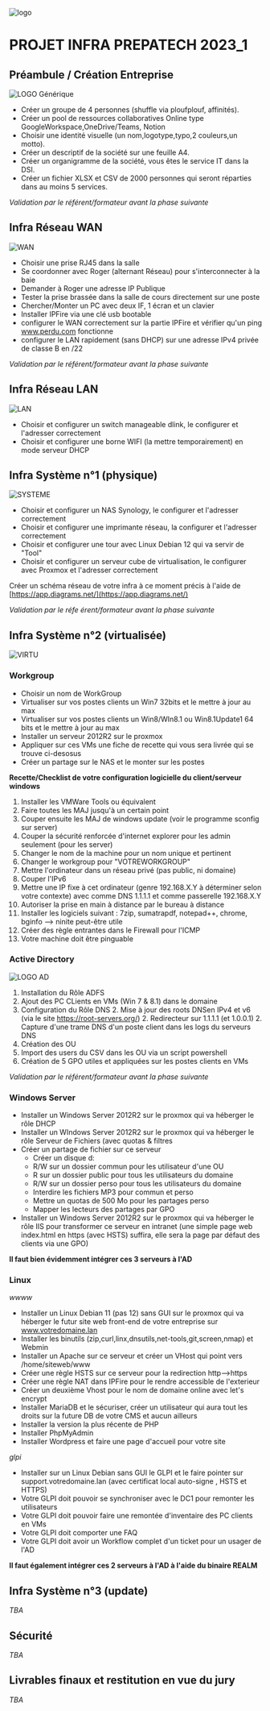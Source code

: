 ![logo](https://visa.cefim.eu/wp-content/uploads/2023/06/LogoCEFIM-hd.png)

# PROJET INFRA PREPATECH 2023_1

## Préambule / Création Entreprise
![LOGO Générique](https://store-images.s-microsoft.com/image/apps.27845.30be3330-280f-4e8e-ac1d-35f4f8176e71.bee1f510-c788-4634-97f7-1edb3738e3f1.ce090a7e-7c5d-45fa-91b2-c964e56e10d9)

* Créer un groupe de 4 personnes (shuffle via ploufplouf, affinités).
* Créer un pool de ressources collaboratives Online type GoogleWorkspace,OneDrive/Teams, Notion
* Choisir une identité visuelle (un nom,logotype,typo,2 couleurs,un motto).
* Créer un descriptif de la société sur une feuille A4.
* Créer un organigramme de la société, vous êtes le service IT dans la DSI.
* Créer un fichier XLSX et CSV de 2000 personnes qui seront réparties dans au moins 5 services.

*Validation par le référent/formateur avant la phase suivante*

## Infra Réseau WAN

![WAN](https://blog.udemy.com/wp-content/uploads/2014/06/shutterstock_91234700-620x465.jpg)

* Choisir une prise RJ45 dans la salle
* Se coordonner avec Roger (alternant Réseau) pour s'interconnecter à la baie
* Demander à Roger une adresse IP Publique
* Tester la prise brassée dans la salle de cours directement sur une poste
* Chercher/Monter un PC avec deux IF, 1 écran et un clavier
* Installer IPFire via une clé usb bootable
* configurer le WAN correctement sur la partie IPFire et vérifier qu'un ping www.perdu.com fonctionne
* configurer le LAN rapidement (sans DHCP) sur une adresse IPv4 privée de classe B en /22

*Validation par le référent/formateur avant la phase suivante*


## Infra Réseau LAN

![LAN](https://1.bp.blogspot.com/-4Om1fcaJZEE/YP7Rtvwxg_I/AAAAAAAADYA/fBPxXW_u44YxZTZtRxI-_nYeESBxOUbkACLcBGAsYHQ/w640-h474/LAN.jpg)

* Choisir et configurer un switch manageable dlink, le configurer et l'adresser correctement
* Choisir et configurer une borne WIFI (la mettre temporairement) en mode serveur DHCP

## Infra Système n°1 (physique)

![SYSTEME](https://p1-ofp.static.pub/medias/bWFzdGVyfHJvb3R8MTE2MDMzfGltYWdlL3BuZ3xoNjEvaGMyLzk0ODkwMjM0MzQ3ODIucG5nfGI3ZWY1MTQ5Mzc1NTY2YmQxNzdkMzhjMzdiNzM5NGIwZWFkNTRhYWNiNGM5MDI4NmRiMTFkM2U0MTNkZTRmN2Y/lenovo-servers-tower-thinksystem-st550-series.png)

* Choisir et configurer un NAS Synology, le configurer et l'adresser correctement
* Choisir et configurer une imprimante réseau, la configurer et l'adresser correctement
* Choisir et configurer une tour avec Linux Debian 12 qui va servir de "Tool"
* Choisir et configurer un serveur cube de virtualisation, le configurer avec Proxmox et l'adresser correctement

Créer un schéma réseau de votre infra à ce moment précis à l'aide de [https://app.diagrams.net/](https://app.diagrams.net/)

*Validation par le réfe
érent/formateur avant la phase suivante*


## Infra Système n°2 (virtualisée)
![VIRTU](https://www.ovhcloud.com/sites/default/files/styles/square_small/public/2020-07/UseCase_What-is-virtualization%402x.png)

### Workgroup
* Choisir un nom de WorkGroup
* Virtualiser sur vos postes clients un Win7 32bits et le mettre à jour au max
* Virtualiser sur vos postes clients un Win8/WIn8.1 ou Win8.1Update1 64 bits et le mettre à jour au max
* Installer un serveur 2012R2 sur le proxmox
* Appliquer sur ces VMs une fiche de recette qui vous sera livrée qui se trouve ci-desosus
* Créer un partage sur le NAS et le monter sur les postes

**Recette/Checklist de votre configuration logicielle du client/serveur windows**

1. Installer les VMWare Tools ou équivalent
1. Faire toutes les MAJ jusqu'à un certain point
1. Couper ensuite les MAJ de windows update (voir le programme sconfig sur server)
1. Couper la sécurité renforcée d'internet explorer pour les admin seulement (pour les server)
1. Changer le nom de la machine pour un nom unique et pertinent
1. Changer le workgroup pour "VOTREWORKGROUP"
1. Mettre l'ordinateur dans un réseau privé (pas public, ni domaine)
1. Couper l'IPv6
1. Mettre une IP fixe à cet ordinateur (genre 192.168.X.Y à déterminer selon votre contexte) avec comme DNS 1.1.1.1 et comme passerelle 192.168.X.Y
1. Autoriser la prise en main à distance par le bureau à distance
1. Installer les logiciels suivant : 7zip, sumatrapdf, notepad++, chrome, bginfo --> ninite peut-être utile
1. Créer des règle entrantes dans le Firewall pour l'ICMP
1. Votre machine doit être pinguable

### Active Directory

![LOGO AD](https://www.outsystems.com/Forge_CW/_image.aspx/Q8LvY--6WakOw9afDCuuGZlRwMsAHVuN679pp-uc0hY=/active-directory-lib-2023-01-04%2000-00-00-2024-02-04%2011-17-32)

1. Installation du Rôle ADFS
1. Ajout des PC CLients en VMs (Win 7 & 8.1) dans le domaine
1. Configuration du Rôle DNS
	2. Mise à jour des roots DNSen IPv4 et v6 (via le site https://root-servers.org/)
	2. Redirecteur sur 1.1.1.1 (et 1.0.0.1)
	2. Capture d'une trame DNS d'un poste client dans les logs du serveurs DNS
1. Création des OU
1. Import des users du CSV dans les OU via un script powershell
1. Création de 5 GPO utiles et appliquées sur les postes clients en VMs 

*Validation par le référent/formateur avant la phase suivante*

### Windows Server
* Installer un Windows Server 2012R2 sur le proxmox qui va héberger le rôle DHCP
* Installer un WIndows Server 2012R2 sur le proxmox qui va héberger le rôle Serveur de Fichiers (avec quotas & filtres
* Créer un partage de fichier sur ce serveur
	* Créer un disque d: 
	* R/W sur un dossier commun pour les utilisateur d'une OU
	* R sur un dossier public pour tous les utilisateurs du domaine
	* R/W sur un dossier perso pour tous les utilisateurs du domaine
	* Interdire les fichiers MP3 pour commun et perso
	* Mettre un quotas de 500 Mo pour les partages perso
	* Mapper les lecteurs des partages par GPO
* Installer un Windows Server 2012R2 sur le proxmox qui va héberger le rôle IIS pour transformer ce serveur en intranet (une simple page web index.html en https (avec HSTS) suffira, elle sera la page par défaut des clients via une GPO)


**Il faut bien évidemment intégrer ces 3 serveurs à l'AD**

### Linux

*wwww*

* Installer un Linux Debian 11 (pas 12) sans GUI sur le proxmox qui va héberger le futur site web front-end de votre entreprise sur www.votredomaine.lan
* Installer les binutils (zip,curl,linx,dnsutils,net-tools,git,screen,nmap) et Webmin
* Installer un Apache sur ce serveur et créer un VHost qui point vers /home/siteweb/www
* Créer une règle HSTS sur ce serveur pour la redirection http-->https
* Créer une règle NAT dans IPFire pour le rendre accessible de l'exterieur
* Créer un deuxième Vhost pour le nom de domaine online avec let's encrypt
* Installer MariaDB et le sécuriser, créer un utilisateur qui aura tout les droits sur la future DB de votre CMS et aucun ailleurs
* Installer la version la plus récente de PHP
* Installer PhpMyAdmin
* Installer Wordpress et faire une page d'accueil pour votre site

*glpi*

* Installer sur un Linux Debian sans GUI le GLPI et le faire pointer sur support.votredomaine.lan (avec certificat local auto-signe , HSTS et HTTPS)
* Votre GLPI doit pouvoir se synchroniser avec le DC1 pour remonter les utilisateurs
* Votre GLPI doit pouvoir faire une remontée d'inventaire des PC clients en VMs
* Votre GLPI doit comporter une FAQ
* Votre GLPI doit avoir un  Workflow complet d'un ticket pour un usager de l'AD

**Il faut également intégrer ces 2 serveurs à l'AD à l'aide du binaire REALM**


## Infra Système n°3 (update)

*TBA*

## Sécurité

*TBA*

## Livrables finaux et restitution en vue du jury

*TBA*



